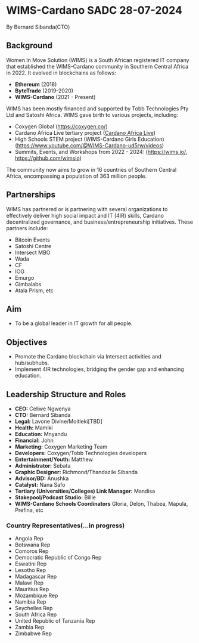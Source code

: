 # WIMS-Cardano SADC 28-07-2024
By Bernard Sibanda(CTO)

## Background

Women In Move Solution (WIMS) is a South African registered IT company that established the WIMS-Cardano community in Southern Central Africa in 2022. It evolved in blockchains as follows:

- **Ethereum** (2018)
- **ByteTrade** (2019-2020)
- **WIMS-Cardano** (2021 - Present)

WIMS has been mostly financed and supported by Tobb Technologies Pty Ltd and Satoshi Africa. WIMS gave birth to various projects, including:
- Coxygen Global (https://coxygen.co/)
- Cardano Africa Live tertiary project ([Cardano Africa Live](https://cardanoafrica.live))
- High Schools STEM project (WIMS-Cardano Girls Education) (https://www.youtube.com/@WIMS-Cardano-ud5rw/videos)
- Summits, Events, and Workshops from 2022 - 2024: (https://wims.io/, https://github.com/wimsio)

The community now aims to grow in 16 countries of Southern Central Africa, encompassing a population of 363 million people.

## Partnerships

WIMS has partnered or is partnering with several organizations to effectively deliver high social impact and IT (4IR) skills, Cardano decentralized governance, and business/entrepreneurship initiatives. These partners include:

- Bitcoin Events
- Satoshi Centre
- Intersect MBO
- Wada
- CF
- IOG
- Emurgo
- Gimbalabs
- Atala Prism, etc

## Aim

- To be a global leader in IT growth for all people.

## Objectives

- Promote the Cardano blockchain via Intersect activities and hub/subhubs.
- Implement 4IR technologies, bridging the gender gap and enhancing education.

## Leadership Structure and Roles

- **CEO:** Celiwe Ngwenya
- **CTO:** Bernard Sibanda
- **Legal:** Lavone Divine/Moitleki[TBD]
- **Health:** Mamiki
- **Education:** Mnyandu
- **Financial:** John
- **Marketing:** Coxygen Marketing Team
- **Developers:** Coxygen/Tobb Technologies developers
- **Entertainment/Youth:** Matthew
- **Administrator:** Sebata
- **Graphic Designer:** Richmond/Thandazile Sibanda
- **Advisor/BD:** Anushka
- **Catalyst:** Nana Safo
- **Tertiary (Universities/Colleges) Link Manager:** Mandisa
- **Stakepool/Podcast Studio:** Billie
- **WIMS-Cardano Schools Coordinators** Gloria, Delon, Thabea, Mapula, Prefina, etc

### Country Representatives(...in progress)

- Angola Rep
- Botswana Rep
- Comoros Rep
- Democratic Republic of Congo Rep
- Eswatini Rep
- Lesotho Rep
- Madagascar Rep
- Malawi Rep
- Mauritius Rep
- Mozambique Rep
- Namibia Rep
- Seychelles Rep
- South Africa Rep
- United Republic of Tanzania Rep
- Zambia Rep
- Zimbabwe Rep
